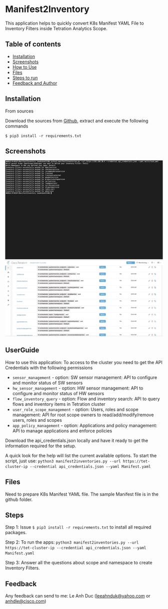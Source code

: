 # Manifest2Inventory
This application helps to quickly convert K8s Manifest YAML File to Inventory Filters inside Tetration Analytics Scope.

## Table of contents
* [Installation](#Installation)
* [Screenshots](#screenshots)
* [How to Use](#UserGuide)
* [Files](#Files)
* [Steps to run](#Steps)
* [Feedback and Author](#Feedback)

## Installation

From sources

Download the sources from [Github](https://github.com/leeahnduk/Manifest2Inventory.git), extract and execute the following commands

```
$ pip3 install -r requirements.txt

```

## Screenshots
![Run screenshot](https://github.com/leeahnduk/Manifest2Inventory/blob/master/Manifest2Inv.jpg)
![Result screenshot](https://github.com/leeahnduk/Manifest2Inventory/blob/master/Result.jpg)
## UserGuide
How to use this application:
To access to the cluster you need to get the API Credentials with the following permissions
* `sensor_management` - option: SW sensor management: API to configure and monitor status of SW sensors
* `hw_sensor_management` - option: HW sensor management: API to configure and monitor status of HW sensors
* `flow_inventory_query` - option: Flow and inventory search: API to query flows and inventory items in Tetration cluster
* `user_role_scope_management` - option: Users, roles and scope management: API for root scope owners to read/add/modify/remove users, roles and scopes
* `app_policy_management` - option: 
 Applications and policy management: API to manage applications and enforce policies

Download the api_credentials.json locally and have it ready to get the information required for the setup.

A quick look for the help will list the current available options.
To start the script, just use: `python3 manifest2inventories.py --url https://tet-cluster-ip --credential api_credentials.json --yaml Manifest.yaml`

## Files
Need to prepare K8s Manifest YAML file. The sample Manifest file is in the github folder.


## Steps

Step 1: Issue `$ pip3 install -r requirements.txt` to install all required packages.

Step 2: To run the apps: `python3 manifest2inventories.py --url https://tet-cluster-ip --credential api_credentials.json --yaml Manifest.yaml`

Step 3: Answer all the questions about scope and namespace to create Inventory Filters.


## Feedback
Any feedback can send to me: Le Anh Duc (leeahnduk@yahoo.com or anhdle@cisco.com)
